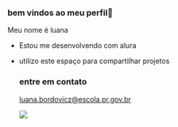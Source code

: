 ### bem vindos ao meu perfil🤍


Meu nome é luana

- Estou me desenvolvendo com alura
- utilizo este espaço para compartilhar projetos


  ### entre em contato

  luana.bordovicz@escola.pr.gov.br


  ![](https://media1.tenor.com/m/O4fOl9MbuIkAAAAC/pat-good.gif)
